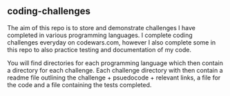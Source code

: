## coding-challenges
The aim of this repo is to store and demonstrate challenges I have completed in various programming languages. 
I complete coding challenges everyday on codewars.com, however I also complete some in this repo to also practice testing and documentation of my code.

You will find directories for each programming language which then contain a directory for each challenge. Each challenge directory with then contain a readme file outlining the challenge + psuedocode + relevant links, a file for the code and a file containing the tests completed. 
